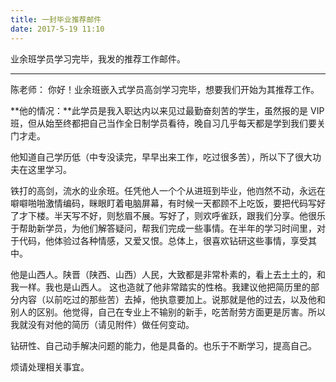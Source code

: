 ```yaml
---
title: 一封毕业推荐邮件
date: 2017-5-19 11:10
---
```


业余班学员学习完毕，我发的推荐工作邮件。

<!--more-->

---

陈老师：
你好！业余班嵌入式学员高剑学习完毕，想要我们开始为其推荐工作。

**他的情况：**此学员是我入职达内以来见过最勤奋刻苦的学生，虽然报的是 VIP 班，但从始至终都把自己当作全日制学员看待，晚自习几乎每天都是学到我们要关门才走。

他知道自己学历低（中专没读完，早早出来工作，吃过很多苦），所以下了很大功夫在这里学习。

铁打的高剑，流水的业余班。任凭他人一个个从进班到毕业，他岿然不动，永远在噼噼啪啪激情编码，眯眼盯着电脑屏幕，有时候一天都顾不上吃饭，要把代码写好了才下楼。半天写不好，则愁眉不展。写好了，则欢呼雀跃，跟我们分享。他很乐于帮助新学员，为他们解答疑问，帮我们完成一些事情。在半年的学习时间里，对于代码，他体验过各种情感，又爱又恨。总体上，很喜欢钻研这些事情，享受其中。

他是山西人。陕晋（陕西、山西）人民，大致都是非常朴素的，看上去土土的，和我一样。我也是山西人。
这也造就了他非常踏实的性格。我建议他把简历里的部分内容（以前吃过的那些苦）去掉，他执意要加上。说那就是他的过去，以及他和别人的区别。他觉得，自己在专业上不输别的新手，吃苦耐劳方面更是厉害。所以我就没有对他的简历（请见附件）做任何变动。
              
钻研性、自己动手解决问题的能力，他是具备的。也乐于不断学习，提高自己。
       
烦请处理相关事宜。
